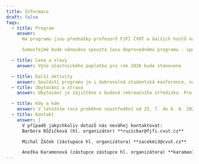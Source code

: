 ```yaml
---
title: Informace
draft: false
faqs:
  - title: Program
    answer:
      Na programu jsou přednášky profesorů FJFI ČVUT a dalších hostů na aktuální a zajímavá témata a kurz z matematiky nebo fyziky podaný formou přístupnou pro středoškoláky – skvělá příprava na začátek studia FJFI. 

      Samozřejmě bude věnována spousta času doprovodnému programu - sportovní i&nbspstrategické týmové hry, výlety po okolí, táboráky s kytarou a&nbsp;mnoho dalšího. Pokud nehrajete na varhany, neváhejte vzít svůj nástroj s sebou!

  - title: Cena a slevy
    answer: Výše účastnického poplatku pro rok 2026 bude stanovena

  - title: Další aktivity
    answer: Součástí programu je i dobrovolná studentská konference, na které věnujeme čas prezentaci připravených studentských projektů. Tématem projektů může být libovolný problém nebo zajímavý pokus z oblasti matematiky, fyziky, chemie či informatiky, včetně aplikací těchto vědních disciplín v jiných oborech, lze využít například hotový projekt ze SOČ. Návrhy na projekty konzultujte s organizátory (email níže).
  - title: Ubytování a strava
    answer: Ubytování je zajištěno v budově rekreačního střediska. Pro účastníky je zajištěna plná penze. Případné speciální požadavky (vegetariánská, bezlepková strava apod.) prosím uveďte v přihlášce.

  - title: Kdy a kde
    answer: V letošním roce proběhne soustředění od 25. 7. do 8. 8. 2026 v Areálu Krakonoš v Bílém Potoce v Jizerských horách.
  - title: Kontakt
    answer: |
      V případě jakýchkoliv dotazů nás neváhej kontaktovat:
      Barbora Růžičková (hl. organizátor) **ruzicbar@fjfi.cvut.cz**

      Michal Žáček (zástupace hl. organizátora) **zacekmi3@cvut.cz**

      Anežka Karamonová (zástupce zástupce hl. organizátora) **karaman1@cvut.cz**
---
```

